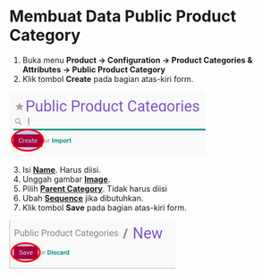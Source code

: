 # Membuat Data Public Product Category

1. Buka menu **Product -> Configuration -> Product Categories & Attributes -> Public Product Category**
2. Klik tombol **Create** pada bagian atas-kiri form.

![](../../img/public-product-category/tombol-create.png)

3. Isi **[Name](./penjelasan.md#field-name)**. Harus diisi.
4. Unggah gambar **[Image](./penjelasan.md#field-image)**.
5. Pilih **[Parent Category](./penjelasan.md#field-parent-id)**. Tidak harus diisi
6. Ubah **[Sequence](./penjelasan.md#field-sequence)** jika dibutuhkan.
7. Klik tombol **Save** pada bagian atas-kiri form.

![](../../img/public-product-category/tombol-save.png)

